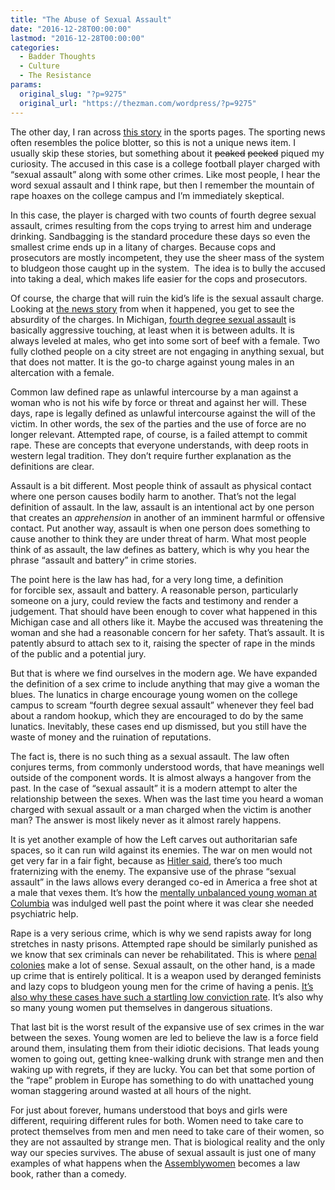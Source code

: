 ```yaml
---
title: "The Abuse of Sexual Assault"
date: "2016-12-28T00:00:00"
lastmod: "2016-12-28T00:00:00"
categories:
  - Badder Thoughts
  - Culture
  - The Resistance
params:
  original_slug: "?p=9275"
  original_url: "https://thezman.com/wordpress/?p=9275"
---
```


The other day, I ran across <a
href="http://www.cbssports.com/college-football/news/michigan-wr-arraigned-on-charges-of-sexual-assault-resisting-a-police-officer/"
target="_blank">this story</a> in the sports pages. The sporting news
often resembles the police blotter, so this is not a unique news item. I
usually skip these stories, but something about it
<s>peaked</s> <s>peeked</s> piqued my curiosity. The accused in this
case is a college football player charged with “sexual assault” along
with some other crimes. Like most people, I hear the word sexual assault
and I think rape, but then I remember the mountain of rape hoaxes on the
college campus and I’m immediately skeptical.

In this case, the player is charged with two counts of fourth degree
sexual assault, crimes resulting from the cops trying to arrest him and
underage drinking. Sandbagging is the standard procedure these days so
even the smallest crime ends up in a litany of charges. Because cops and
prosecutors are mostly incompetent, they use the sheer mass of the
system to bludgeon those caught up in the system.  The idea is to bully
the accused into taking a deal, which makes life easier for the cops and
prosecutors.

Of course, the charge that will ruin the kid’s life is the sexual
assault charge. Looking at <a
href="http://www.lansingstatejournal.com/story/news/local/2016/12/22/um-football-player-charged-sexual-assault-east-lansing/95755290/"
target="_blank">the news story</a> from when it happened, you get to see
the absurdity of the charges. In Michigan, <a
href="http://www.legislature.mi.gov/(S(sweqykyap3bdbwvistk0b5kx))/mileg.aspx?page=GetObject&amp;objectname=mcl-750-520e"
target="_blank">fourth degree sexual assault</a> is basically aggressive
touching, at least when it is between adults. It is always leveled at
males, who get into some sort of beef with a female. Two fully clothed
people on a city street are not engaging in anything sexual, but that
does not matter. It is the go-to charge against young males in an
altercation with a female.

Common law defined rape as unlawful intercourse by a man against a woman
who is not his wife by force or threat and against her will. These days,
rape is legally defined as unlawful intercourse against the will of the
victim. In other words, the sex of the parties and the use of force are
no longer relevant. Attempted rape, of course, is a failed attempt to
commit rape. These are concepts that everyone understands, with deep
roots in western legal tradition. They don’t require further explanation
as the definitions are clear.

Assault is a bit different. Most people think of assault as physical
contact where one person causes bodily harm to another. That’s not the
legal definition of assault. In the law, assault is an intentional act
by one person that creates an *apprehension* in another of an imminent
harmful or offensive contact. Put another way, assault is when one
person does something to cause another to think they are under threat of
harm. What most people think of as assault, the law defines as battery,
which is why you hear the phrase “assault and battery” in crime stories.

The point here is the law has had, for a very long time, a definition
for forcible sex, assault and battery. A reasonable person, particularly
someone on a jury, could review the facts and testimony and render a
judgement. That should have been enough to cover what happened in this
Michigan case and all others like it. Maybe the accused was threatening
the woman and she had a reasonable concern for her safety. That’s
assault. It is patently absurd to attach sex to it, raising the
specter of rape in the minds of the public and a potential jury.

But that is where we find ourselves in the modern age. We have expanded
the definition of a sex crime to include anything that may give a woman
the blues. The lunatics in charge encourage young women on the college
campus to scream “fourth degree sexual assault” whenever they feel bad
about a random hookup, which they are encouraged to do by the same
lunatics. Inevitably, these cases end up dismissed, but you still have
the waste of money and the ruination of reputations.

The fact is, there is no such thing as a sexual assault. The law often
conjures terms, from commonly understood words, that have meanings well
outside of the component words. It is almost always a hangover from the
past. In the case of “sexual assault” it is a modern attempt to alter
the relationship between the sexes. When was the last time you heard a
woman charged with sexual assault or a man charged when the victim is
another man? The answer is most likely never as it almost
rarely happens.

It is yet another example of how the Left carves out authoritarian safe
spaces, so it can run wild against its enemies. The war on men would not
get very far in a fair fight, because as
<a href="http://quoteinvestigator.com/2014/07/02/peace/"
target="_blank">Hitler said</a>, there’s too much fraternizing with the
enemy. The expansive use of the phrase “sexual assault” in the laws
allows every deranged co-ed in America a free shot at a male that vexes
them. It’s how the <a
href="https://heatst.com/culture-wars/columbia-student-the-damage-done-by-mattress-girl/"
target="_blank">mentally unbalanced young woman at Columbia</a> was
indulged well past the point where it was clear she needed psychiatric
help.

Rape is a very serious crime, which is why we send rapists away for long
stretches in nasty prisons. Attempted rape should be similarly punished
as we know that sex criminals can never be rehabilitated. This is where
<a href="http://thezman.com/wordpress/?p=4294" target="_blank">penal
colonies</a> make a lot of sense. Sexual assault, on the other hand, is
a made up crime that is entirely political. It is a weapon used by
deranged feminists and lazy cops to bludgeon young men for the crime of
having a penis. <a
href="https://www.theguardian.com/society/2013/mar/25/rape-myths-low-conviction-rate"
target="_blank">It’s also why these cases have such a startling low
conviction rate</a>. It’s also why so many young women put themselves in
dangerous situations.

That last bit is the worst result of the expansive use of sex crimes in
the war between the sexes. Young women are led to believe the law is a
force field around them, insulating them from their idiotic decisions.
That leads young women to going out, getting knee-walking drunk with
strange men and then waking up with regrets, if they are lucky. You can
bet that some portion of the “rape” problem in Europe has something to
do with unattached young woman staggering around wasted at all hours of
the night.

For just about forever, humans understood that boys and girls were
different, requiring different rules for both. Women need to take care
to protect themselves from men and men need to take care of their women,
so they are not assaulted by strange men. That is biological reality and
the only way our species survives. The abuse of sexual assault is just
one of many examples of what happens when the
<a href="https://en.wikipedia.org/wiki/Assemblywomen"
target="_blank">Assemblywomen</a> becomes a law book, rather than a
comedy.
